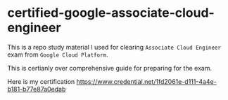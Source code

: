 # certified-google-associate-cloud-engineer

This is a repo study material I used for clearing `Associate Cloud Engineer` exam from `Google Cloud Platform`.


This is certianly over comprehensive guide for preparing for the exam. 


Here is my certification https://www.credential.net/1fd2061e-d111-4a4e-b181-b77e87a0edab 
